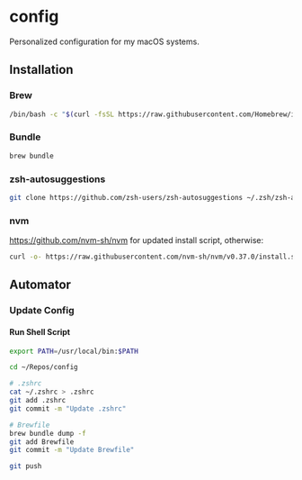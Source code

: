 # config

Personalized configuration for my macOS systems.

## Installation

### Brew

```sh
/bin/bash -c "$(curl -fsSL https://raw.githubusercontent.com/Homebrew/install/master/install.sh)"
```

### Bundle

```sh
brew bundle
```

### zsh-autosuggestions

```sh
git clone https://github.com/zsh-users/zsh-autosuggestions ~/.zsh/zsh-autosuggestions
```

### nvm

https://github.com/nvm-sh/nvm for updated install script, otherwise:

```sh
curl -o- https://raw.githubusercontent.com/nvm-sh/nvm/v0.37.0/install.sh | bash
```

## Automator

### Update Config

#### Run Shell Script

```sh
export PATH=/usr/local/bin:$PATH

cd ~/Repos/config

# .zshrc
cat ~/.zshrc > .zshrc
git add .zshrc
git commit -m "Update .zshrc"

# Brewfile
brew bundle dump -f
git add Brewfile
git commit -m "Update Brewfile"

git push
```